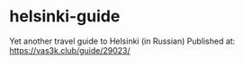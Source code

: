 # helsinki-guide
Yet another travel guide to Helsinki (in Russian)
Published at: https://vas3k.club/guide/29023/
